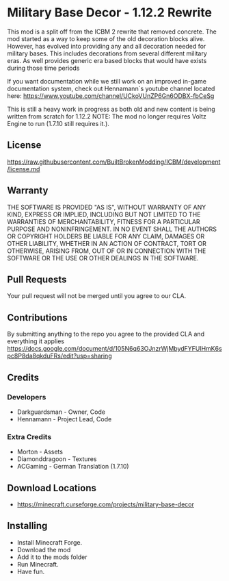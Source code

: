 Military Base Decor - 1.12.2 Rewrite
=================

This mod is a split off from the ICBM 2 rewrite that removed concrete. The mod started as a way to keep some of the old decoration blocks alive. However, has evolved into providing any and all decoration needed for military bases. This includes decorations from several different military eras. As well provides generic era based blocks that would have exists during those time periods

If you want documentation while we still work on an improved in-game documentation system, check out Hennamann´s youtube channel located here: https://www.youtube.com/channel/UCkoVUnZP6Gn6ODBX-fbCeSg

This is still a heavy work in progress as both old and new content is being written from scratch for 1.12.2
NOTE: The mod no longer requires Voltz Engine to run (1.7.10 still requires it.).

## License
https://raw.githubusercontent.com/BuiltBrokenModding/ICBM/development/license.md
 
## Warranty
THE SOFTWARE IS PROVIDED "AS IS", WITHOUT WARRANTY OF ANY KIND, EXPRESS OR
IMPLIED, INCLUDING BUT NOT LIMITED TO THE WARRANTIES OF MERCHANTABILITY,
FITNESS FOR A PARTICULAR PURPOSE AND NONINFRINGEMENT. IN NO EVENT SHALL THE
AUTHORS OR COPYRIGHT HOLDERS BE LIABLE FOR ANY CLAIM, DAMAGES OR OTHER
LIABILITY, WHETHER IN AN ACTION OF CONTRACT, TORT OR OTHERWISE, ARISING FROM,
OUT OF OR IN CONNECTION WITH THE SOFTWARE OR THE USE OR OTHER DEALINGS IN
THE SOFTWARE.

## Pull Requests
Your pull request will not be merged until you agree to our CLA.

## Contributions
By submitting anything to the repo you agree to the provided CLA and everything it applies
https://docs.google.com/document/d/105N6q63OJnzrWjMbydFYFUlHmK6spc8P8da8qkduFRs/edit?usp=sharing

## Credits

### Developers
* Darkguardsman - Owner, Code
* Hennamann - Project Lead, Code

### Extra Credits
* Morton - Assets
* Diamonddragoon - Textures
* ACGaming - German Translation (1.7.10)

## Download Locations
* https://minecraft.curseforge.com/projects/military-base-decor

## Installing
* Install Minecraft Forge.
* Download the mod
* Add it to the mods folder
* Run Minecraft.
* Have fun.
